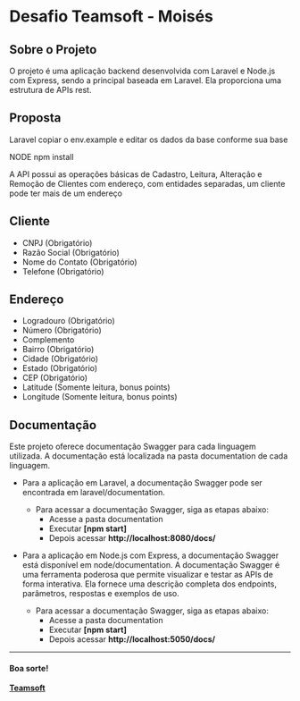 # Desafio Teamsoft - Moisés

## Sobre o Projeto
O projeto é uma aplicação backend desenvolvida com Laravel e Node.js com Express, sendo a principal baseada em Laravel. Ela proporciona uma estrutura de APIs rest.

## Proposta
Laravel
copiar o env.example e editar os dados da base conforme sua base

NODE
npm install

A API possui as operações básicas de Cadastro, Leitura, Alteração e Remoção de Clientes com endereço, com entidades separadas, um cliente pode ter mais de um endereço
## Cliente
* CNPJ (Obrigatório)
* Razão Social (Obrigatório)
* Nome do Contato (Obrigatório)
* Telefone (Obrigatório)

## Endereço
* Logradouro (Obrigatório)
* Número (Obrigatório)
* Complemento
* Bairro (Obrigatório)
* Cidade (Obrigatório)
* Estado (Obrigatório)
* CEP (Obrigatório)
* Latitude (Somente leitura, bonus points)
* Longitude (Somente leitura, bonus points)

## Documentação
Este projeto oferece documentação Swagger para cada linguagem utilizada. A documentação está localizada na pasta documentation de cada linguagem.

- Para a aplicação em Laravel, a documentação Swagger pode ser encontrada em laravel/documentation.
  - Para acessar a documentação Swagger, siga as etapas abaixo:
    - Acesse a pasta documentation 
    - Executar **[npm start]**
    - Depois acessar **http://localhost:8080/docs/**

- Para a aplicação em Node.js com Express, a documentação Swagger está disponível em node/documentation.
A documentação Swagger é uma ferramenta poderosa que permite visualizar e testar as APIs de forma interativa. Ela fornece uma descrição completa dos endpoints, parâmetros, respostas e exemplos de uso.
    - Para acessar a documentação Swagger, siga as etapas abaixo:
        - Acesse a pasta documentation
        - Executar **[npm start]**
        - Depois acessar **http://localhost:5050/docs/**


---

#### Boa sorte!

**[Teamsoft](https://teamsoft.com.br)**